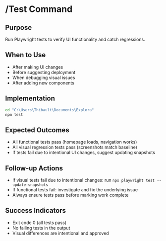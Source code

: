 # /Test Command

## Purpose
Run Playwright tests to verify UI functionality and catch regressions.

## When to Use
- After making UI changes
- Before suggesting deployment
- When debugging visual issues
- After adding new components

## Implementation
```bash
cd "C:\Users\Thibault\Documents\Explora"
npm test
```

## Expected Outcomes
- All functional tests pass (homepage loads, navigation works)
- All visual regression tests pass (screenshots match baseline)
- If tests fail due to intentional UI changes, suggest updating snapshots

## Follow-up Actions
- If visual tests fail due to intentional changes: run `npx playwright test --update-snapshots`
- If functional tests fail: investigate and fix the underlying issue
- Always ensure tests pass before marking work complete

## Success Indicators
- Exit code 0 (all tests pass)
- No failing tests in the output
- Visual differences are intentional and approved